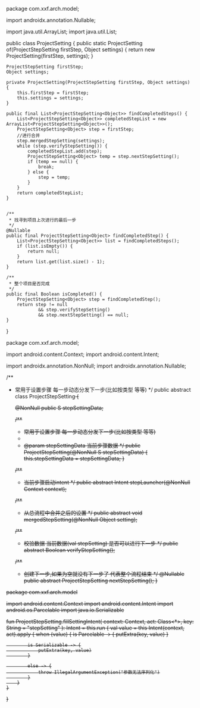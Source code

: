 package com.xxf.arch.model;


import androidx.annotation.Nullable;

import java.util.ArrayList;
import java.util.List;

public class ProjectSetting {
public static ProjectSetting of(ProjectStepSetting firstStep, Object settings) {
return new ProjectSetting(firstStep, settings);
}

    ProjectStepSetting firstStep;
    Object settings;

    private ProjectSetting(ProjectStepSetting firstStep, Object settings) {
        this.firstStep = firstStep;
        this.settings = settings;
    }

    public final List<ProjectStepSetting<Object>> findCompletedSteps() {
        List<ProjectStepSetting<Object>> completedStepList = new ArrayList<ProjectStepSetting<Object>>();
        ProjectStepSetting<Object> step = firstStep;
        //进行合并
        step.mergedStepSetting(settings);
        while (step.verifyStepSetting()) {
            completedStepList.add(step);
            ProjectStepSetting<Object> temp = step.nextStepSetting();
            if (temp == null) {
                break;
            } else {
                step = temp;
            }
        }
        return completedStepList;
    }


    /**
     * 找寻到项目上次进行的最后一步
     */
    @Nullable
    public final ProjectStepSetting<Object> findCompletedStep() {
        List<ProjectStepSetting<Object>> list = findCompletedSteps();
        if (list.isEmpty()) {
            return null;
        }
        return list.get(list.size() - 1);
    }

    /**
     * 整个项目是否完成
     */
    public final Boolean isCompleted() {
        ProjectStepSetting<Object> step = findCompletedStep();
        return step != null
                && step.verifyStepSetting()
                && step.nextStepSetting() == null;
    }
}


package com.xxf.arch.model;

import android.content.Context;
import android.content.Intent;

import androidx.annotation.NonNull;
import androidx.annotation.Nullable;

/**
* 常用于设置步骤 每一步动态分发下一步(比如按类型 等等)
  */
  public abstract class ProjectStepSetting<S> {

  @NonNull
  public S stepSettingData;

  /**
    * 常用于设置步骤 每一步动态分发下一步(比如按类型 等等)
    *
    * @param stepSettingData 当前步骤数据
      */
      public ProjectStepSetting(@NonNull S stepSettingData) {
      this.stepSettingData = stepSettingData;
      }

  /**
    * 当前步骤启动intent
      */
      public abstract Intent stepLauncher(@NonNull Context context);

  /**
    * 从总流程中合并之后的设置
      */
      public abstract void mergedStepSetting(@NonNull Object setting);

  /**
    * 校验数据 当前数据(val stepSetting) 是否可以进行下一步
      */
      public abstract Boolean verifyStepSetting();

  /**
    * 创建下一步,如果为空就没有下一步了 代表整个流程结束
      */
      @Nullable
      public abstract ProjectStepSetting nextStepSetting();
      }



package com.xxf.arch.model

import android.content.Context
import android.content.Intent
import android.os.Parcelable
import java.io.Serializable

fun <S> ProjectStepSetting<S>.fillSettingIntent(
context: Context,
act: Class<*>,
key: String = "stepSetting"
): Intent = this.run {
val value = this
Intent(context, act).apply {
when (value) {
is Parcelable -> {
putExtra(key, value)
}

            is Serializable -> {
                putExtra(key, value)
            }

            else -> {
                throw IllegalArgumentException("参数无法序列化")
            }
        }
    }
}